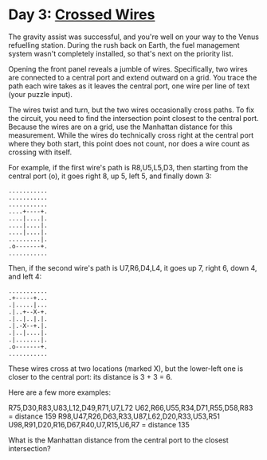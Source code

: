# Day 3: [Crossed Wires](https://adventofcode.com/2019/day/3)

The gravity assist was successful, and you're well on your way to the Venus 
refuelling station. During the rush back on Earth, the fuel management system
wasn't completely installed, so that's next on the priority list.

Opening the front panel reveals a jumble of wires. Specifically, two wires are 
connected to a central port and extend outward on a grid. You trace the path 
each wire takes as it leaves the central port, one wire per line of text 
(your puzzle input).

The wires twist and turn, but the two wires occasionally cross paths. To fix the
circuit, you need to find the intersection point closest to the central port. 
Because the wires are on a grid, use the Manhattan distance for this 
measurement. While the wires do technically cross right at the central port 
where they both start, this point does not count, nor does a wire count as 
crossing with itself.

For example, if the first wire's path is R8,U5,L5,D3, then starting from the 
central port (o), it goes right 8, up 5, left 5, and finally down 3:

```
...........
...........
...........
....+----+.
....|....|.
....|....|.
....|....|.
.........|.
.o-------+.
...........
```


Then, if the second wire's path is U7,R6,D4,L4, it goes up 7, right 6, down 4, 
and left 4:

```
...........
.+-----+...
.|.....|...
.|..+--X-+.
.|..|..|.|.
.|.-X--+.|.
.|..|....|.
.|.......|.
.o-------+.
...........
```

These wires cross at two locations (marked X), but the lower-left one is closer 
to the central port: its distance is 3 + 3 = 6.

Here are a few more examples:

R75,D30,R83,U83,L12,D49,R71,U7,L72
U62,R66,U55,R34,D71,R55,D58,R83 = distance 159
R98,U47,R26,D63,R33,U87,L62,D20,R33,U53,R51
U98,R91,D20,R16,D67,R40,U7,R15,U6,R7 = distance 135

What is the Manhattan distance from the central port to the closest 
intersection?